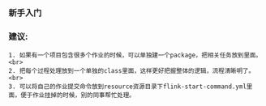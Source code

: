 ### 新手入门
### 建议: <br>
	1. 如果有一个项目包含很多个作业的时候，可以单独建一个package，把相关任务放到里面。	<br>
	2. 把每个过程处理放到一个单独的class里面，这样更好把握整体的逻辑，流程清晰明了。	<br>
	3. 可以将自己的作业提交命令放到resource资源目录下flink-start-command.yml里面，便于作业挂掉的时候，别的同事帮忙处理。
